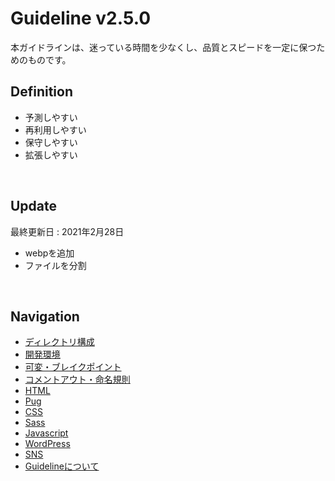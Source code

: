  # Guideline v2.5.0
本ガイドラインは、迷っている時間を少なくし、品質とスピードを一定に保つためのものです。   

## Definition
- 予測しやすい
- 再利用しやすい
- 保守しやすい
- 拡張しやすい

<br>

## Update
最終更新日 : 2021年2月28日

- webpを追加
- ファイルを分割

<br>

## Navigation
- [ディレクトリ構成](./page/directory.md)
- [開発環境](./page/development.md)
- [可変・ブレイクポイント](./page/media-queries.md)
- [コメントアウト・命名規則](./page/rules.md)
- [HTML](./page/html.md)
- [Pug](./page/pug.md)
- [CSS](./page/css.md)
- [Sass](./page/sass.md)
- [Javascript](./page/javascript.md)
- [WordPress](./page/wordpress.md)
- [SNS](./page/sns.md)
- [Guidelineについて](./page/guideline.md)
